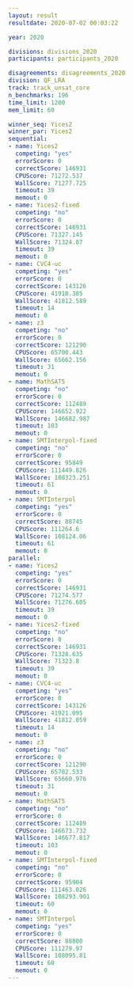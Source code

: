```yaml
---
layout: result
resultdate: 2020-07-02 00:03:22

year: 2020

divisions: divisions_2020
participants: participants_2020

disagreements: disagreements_2020
division: QF_LRA
track: track_unsat_core
n_benchmarks: 196
time_limit: 1200
mem_limit: 60

winner_seq: Yices2
winner_par: Yices2
sequential:
- name: Yices2
  competing: "yes"
  errorScore: 0
  correctScore: 146931
  CPUScore: 71272.537
  WallScore: 71277.725
  timeout: 39
  memout: 0
- name: Yices2-fixed
  competing: "no"
  errorScore: 0
  correctScore: 146931
  CPUScore: 71327.145
  WallScore: 71324.87
  timeout: 39
  memout: 0
- name: CVC4-uc
  competing: "yes"
  errorScore: 0
  correctScore: 143126
  CPUScore: 41918.385
  WallScore: 41812.589
  timeout: 14
  memout: 0
- name: z3
  competing: "no"
  errorScore: 0
  correctScore: 121290
  CPUScore: 65700.443
  WallScore: 65662.156
  timeout: 31
  memout: 0
- name: MathSAT5
  competing: "no"
  errorScore: 0
  correctScore: 112489
  CPUScore: 146652.922
  WallScore: 146682.987
  timeout: 103
  memout: 0
- name: SMTInterpol-fixed
  competing: "no"
  errorScore: 0
  correctScore: 95849
  CPUScore: 111449.826
  WallScore: 108323.251
  timeout: 61
  memout: 0
- name: SMTInterpol
  competing: "yes"
  errorScore: 0
  correctScore: 88745
  CPUScore: 111264.6
  WallScore: 108124.06
  timeout: 61
  memout: 0
parallel:
- name: Yices2
  competing: "yes"
  errorScore: 0
  correctScore: 146931
  CPUScore: 71274.577
  WallScore: 71276.605
  timeout: 39
  memout: 0
- name: Yices2-fixed
  competing: "no"
  errorScore: 0
  correctScore: 146931
  CPUScore: 71328.635
  WallScore: 71323.8
  timeout: 39
  memout: 0
- name: CVC4-uc
  competing: "yes"
  errorScore: 0
  correctScore: 143126
  CPUScore: 41921.095
  WallScore: 41812.059
  timeout: 14
  memout: 0
- name: z3
  competing: "no"
  errorScore: 0
  correctScore: 121290
  CPUScore: 65702.533
  WallScore: 65660.976
  timeout: 31
  memout: 0
- name: MathSAT5
  competing: "no"
  errorScore: 0
  correctScore: 112489
  CPUScore: 146673.732
  WallScore: 146677.817
  timeout: 103
  memout: 0
- name: SMTInterpol-fixed
  competing: "no"
  errorScore: 0
  correctScore: 95904
  CPUScore: 111463.026
  WallScore: 108293.901
  timeout: 60
  memout: 0
- name: SMTInterpol
  competing: "yes"
  errorScore: 0
  correctScore: 88800
  CPUScore: 111279.97
  WallScore: 108095.81
  timeout: 60
  memout: 0
---
```

